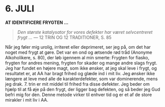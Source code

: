 # 6. JULI

**AT IDENTIFICERE FRYGTEN …**

> *Den største katalysator for vores defekter har været selvcentreret frygt …*
> — 12 TRIN OG 12 TRADITIONER, S. 85

Når jeg føler mig urolig, irriteret eller deprimeret, ser jeg på, om det har noget med frygt at gøre. Det var en ond og ætsende rød tråd (Anonyme Alkoholikere, s. 80), der løb igennem al min smerte: Frygten for fiasko, frygten for andres mening, frygten for skader og mange andre slags frygt. Jeg har fundet en højere magt, som ikke ønsker, at jeg skal leve i frygt, og resultatet er, at AA har bragt frihed og glæde ind i mit liv. Jeg ønsker ikke længere at leve med alle de karakterdefekter, som var dominerende, mens jeg drak. 7. trin er mit middel til frihed fra disse defekter. Jeg beder om hjælp til at få øje på den frygt, der ligger bag defekten, og så beder jeg Gud befri mig for den. Denne metode virker til enhver tid og er et af de store mirakler i mit liv i AA.
